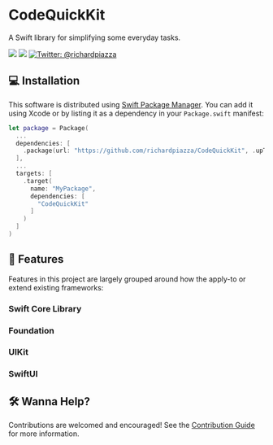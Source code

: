 # CodeQuickKit

A Swift library for simplifying some everyday tasks.

<p>
    <img src="https://github.com/richardpiazza/CodeQuickKit/workflows/Swift/badge.svg?branch=main" />
    <img src="https://img.shields.io/badge/Swift-5.5-orange.svg" />
    <a href="https://twitter.com/richardpiazza">
        <img src="https://img.shields.io/badge/twitter-@richardpiazza-blue.svg?style=flat" alt="Twitter: @richardpiazza" />
    </a>
</p>

## 💻 Installation

This software is distributed using [Swift Package Manager](https://swift.org/package-manager). 
You can add it using Xcode or by listing it as a dependency in your `Package.swift` manifest:

```swift
let package = Package(
  ...
  dependencies: [
    .package(url: "https://github.com/richardpiazza/CodeQuickKit", .upToNextMajor(from: "6.10.0")
  ],
  ...
  targets: [
    .target(
      name: "MyPackage",
      dependencies: [
        "CodeQuickKit"
      ]
    )
  ]
)
```

## 📌 Features

Features in this project are largely grouped around how the apply-to or extend existing frameworks:

### Swift Core Library



### Foundation



### UIKit



### SwiftUI



## 🛠 Wanna Help?

Contributions are welcomed and encouraged! See the [Contribution Guide](CONTRIBUTING.md) for more information.

